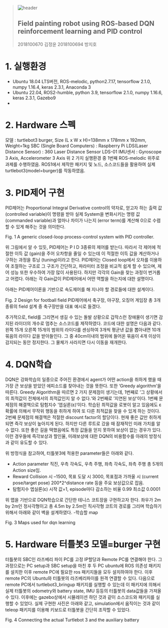 >![header](https://capsule-render.vercel.app/api?type=transparent&color=auto&height=90&section=header&text=2022-2%20SW%20Capstone%20Design&fontSize=50&fontColor=A9280C)
>
>## Field painting robot using ROS-based DQN reinforcement learning and PID control
>
> 2018100670 김정윤
> 2018100694 방지호

# 1. 실행환경 
- Ubuntu 18.04 LTS버전, ROS-melodic, python2.7.17, tensorflow 2.1.0, numpy 1.16.4, keras 2.3.1, Anaconda 3
- Ubuntu 22.04, ROS2-humble, python 3.9, tensorflow 2.1.0, numpy 1.16.6, keras 2.3.1, Gazebo9
- 
# 2. Hardware 스펙
모델 : turtlebot3 burger, Size (L x W x H)=138mm x 178mm x 192mm, Weight=1kg
SBC (Single Board Computers) : Raspberry Pi
LDS(Laser Distance Sensor) : 360 Laser Distance Sensor LDS-01
IMU센서 : Gyroscope 3 Axis, Accelerometer 3 Axis
위 2 가지 실행환경 중 1번째 ROS-melodic 위주로 과제를 수행하였음. ROS1에서 제작한 패키지 및 노드, 소스코드들을 활용하여 실제 turtlebot3(model=burger)를 작동하였음.

# 3. PID제어 구현
PID제어는 Proportional Integral Derivative control의 약자로, 얻고자 하는 출력 값 (controlled variable)이 명령을 받아 실제 System을 변화시키는 명령 값 (commanded variable)과 얼마나 차이가 나는지 (error term)를 계산해 0으로 수렴할 수 있게 해주는 것을 의미한다.

Fig. 1 A generic closed-loop process-control system with PID controller.


위 그림에서 알 수 있듯, PID제어는 P I D 3종류의 제어를 받는다. 따라서 각 제어에 적절한 이득 값 (gain)을 주어 오차항을 줄일 수 있는데 이 적절한 이득 값을 계산하거나 구하는 과정을 튜닝 (tuning)이라고 한다. PID제어는 Closed loop에서 오차를 이용하여 조절하는 구조로 그 구조가 간단하고, 파라미터 조정을 비교적 쉽게 할 수 있으며, 제어 성능 또한 우수하여 가장 많이 사용된다. 하지만 각각의 Gain을 찾는 과정이 번거롭고 어렵다. 아래는 각 Gain값이 PID제어에서 어떤 역할을 하는지에 대한 설명이다.

아래는 PID제어이론을 기반으로 속도제어를 해 지나야 할 경로들에 대한 설계이다. 

Fig. 2 Design for football field
PID제어에서 축구장, 야구장, 오징어 게임장 총 3개 종류의 field 설계 중 축구장만을 대표 예시로 들겠다.

추가적으로, field를 그리면서 생길 수 있는 돌발 상황으로 갑작스런 장애물이 생기면 감지된 라이더의 개수로 멈추는 소스코드를 제작하였다. 코드에 대한 설명은 다음과 같다. 왼쪽 15개 오른쪽 15개의 범위의 라이다를 센싱하여 3개씩 평균낸 값을 뽑아내면 10개 묶음의 라이다 값을 받아들인다. 그 중 40cm이내의 범위에 들어온 묶음이 4개 이상이 감지되는 동안 정지한다. 그 물체가 사라지면 다시 이동을 재개한다.

# 4. DQN학습 
DQN은 강화학습의 일종으로 주어진 환경에서 agent가 어떤 action을 취하게 했을 때 가장 큰 보상을 받았던 에피소드를 찾아내는 것을 뜻한다. 또한 ‘Greedy algorithm’을 따른다. Greedy Algorithm을 따르면 2 가지 문제점이 생기는데, 1번째로 ‘그 상황에서의 최적값이 전체에서의 최적값인지 알 수 없다.‘와 2번째로 ’지연된 보상‘이다.
1번째 문제점의 해결책으로 탐험지수 ’엡실론(ε)‘이다. 학습된 최적값을 로봇이 알고 있음에도 ε확률에 의해서 무작위 행동을 취하게 하여 또 다른 최적값을 찾을 수 있게 하는 것이다.
2번째 문제점의 해결책은 적절한 discount factor의 할당이다. 현재 좋은 값만 취하게 되면 즉각 보상이 높아지게 된다. 하지만 다른 루트로 갔을 때 잠재적인 미래 가치를 알 수 없다. 또한 좋은 길을 택했음에도 특정 값들을 얻지 못하여 보상이 없는 경우가 있다. 이런 경우들에 즉각보상과 할인율, 미래보상에 대한 DQN의 비용함수를 아래의 방정식과 같이 유도할 수 있다.

위 방정식을 참고하여, 터틀봇3에 적용한 parameter들은 아래와 같다.
 - Action parameter
직진, 우측 각속도, 우측 주행, 좌측 각속도, 좌측 주행 총 5개의 Action size임.
 - Reward
Collision 시 –1500, 목표 도달 시 3000, 
목표점과 가까울 시 (current pose/target pose) 200*2^distance rate 등을 주요 보상값으로 잡음.
 - 탐험지수 엡실론(ε)
시작 값=1, episode마다 감소하는 비율 0.99 최소값 0.0001 
 
위 맵을 기반으로 DQN학습으로 간단한 테니스 코트장을 구현하고자 한다.
좌우가 2m by 2m인 정사각형이고 총 4.5m by 2.5m인 직사각형 코트의 경로를 그리며 학습하기 위해서 아래와 같이 벽을 설계하였다.
 -학습할 map

Fig. 3 Maps used for dqn learning

# 5. Hardware 터틀봇3 모델=burger 구현
터틀봇의 SBC인 라즈베리 파이 PC를 고정 IP할당과 Remote PC를 연결해야 한다. 그 과정으로는 PC setup과 SBC setup을 마친 후 두 PC ubuntu에 ROS 의존성 패키지를 설치한 이후 remote PC에 필요한 ros 패키지들을 모두 설치하여야 한다. 이후 remote PC의 Ubuntu와 터틀봇의 라즈베리파이를 원격 연결할 수 있다. 다음으로 remote PC에서 turtlebot3_bringup 패키지를 실행할 수 있는데 이 패키지에 의해서 실제 터틀봇의 odometry와 battery state, IMU 등등의 터틀봇의 data값들을 가져올 수 있다. 이후에는 gazebo상에서 시뮬레이션 하던 것과 같이 소스코드와 패키지를 실행할 수 있었다.
실제 구현한 사진은 아래와 같고, simulation에서 움직이는 것과 같이 teleop 패키지를 이용해 키보드로 터틀봇을 간단히 조작할 수 있었다.




 Fig. 4 Connecting the actual Turtlebot 3 and the auxiliary battery



